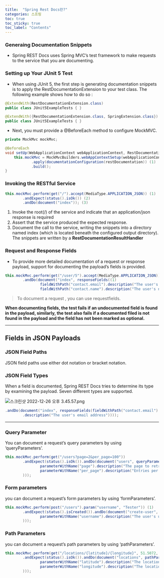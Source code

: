 ```yaml
---
title:  "Spring Rest Docs란?"
categories: 스프링
toc: true
toc_sticky: true
toc_label: "Contents"
---
```


### Generaing Documentation Snippets

- Spring REST Docs uses Spring MVC’s test framework to make requests to the service that you are documenting.

### Setting up Your JUnit 5 Test

- When using JUnit 5, the first step is generating documentation snippets is to apply the RestDocumentationExtension to your test class. The following example shows how to do so :

```java
@ExtendWith(RestDocumentationExtension.class)
public class JUnit5ExampleTests { } 

@ExtendWith({RestDocumentationExtension.class, SpringExtension.class})
public class JUnit5ExampleTests { }
```

- Next, you must provide a @BeforeEach method to configure MockMVC.

```java
private MockMvc mockMvc;

@BeforeEach
void setUp(WebApplicationContext webApplicationContext, RestDocumentationContextProvider restDocumentation) {
	this.mockMvc = MockMvcBuilders.webAppContextSetup(webApplicationContext)
			.apply(documentationConfiguration(restDocumentation)) (1)
			.build();
}
```

### Invoking the RESTful Service

```java
this.mockMvc.perform(get("/").accept(MediaType.APPLICATION_JSON)) (1)
		.andExpect(status().isOk()) (2)
		.andDo(document("index")); (3)
```

1. Invoke the root(/) of the service and indicate that an application/json response is required
2. Assert that the service produced the expected response.
3. Document the call to the service, writing the snippets into a directory named index (which is located beneath the configured output directory). The snippets are written by a **RestDocumentationResultHandler**

### Request and Response Fields

- To provide more detailed documentation of a request or response payload, support for documenting the payload’s fields is provided.

```java
this.mockMvc.perform(get("/user/5").accept(MediaType.APPLICATION_JSON)).andExpect(status().isOk())
		.andDo(document("index", responseFields((1)
				fieldWithPath("contact.email").description("The user's email address"), (2)
				fieldWithPath("contact.name").description("The user's name")))); (3)
```

> To document a request , you can use requestfields.
>

**When documenting fields, the test fails if an undocumented field is found in the payload, similarly, the test also fails if a documented filed is not found in the payload and the field has not been marked as optional.**

---

## Fields in JSON Payloads

### JSON Field Paths

JSON field paths use either dot notation or bracket notation.

### JSON Field Types

When a field is documented, Spring REST Docs tries to determine its type by examining the payload. Seven different types are supported.

![스크린샷 2022-12-26 오후 3.45.57.png](https://s3-us-west-2.amazonaws.com/secure.notion-static.com/42bd1c1f-c6a4-4701-bd6b-7fa8d8145e1d/%E1%84%89%E1%85%B3%E1%84%8F%E1%85%B3%E1%84%85%E1%85%B5%E1%86%AB%E1%84%89%E1%85%A3%E1%86%BA_2022-12-26_%E1%84%8B%E1%85%A9%E1%84%92%E1%85%AE_3.45.57.png)

```java
.andDo(document("index", responseFields(fieldWithPath("contact.email").type(JsonFieldType.STRING) (1)
		.description("The user's email address"))));
```

---

### Query Parameter

You can document a request’s query parameters by using ‘queryParameters’.

```java
this.mockMvc.perform(get("/users?page=2&per_page=100")) 
		.andExpect(status().isOk()).andDo(document("users", queryParameters(
				parameterWithName("page").description("The page to retrieve"), 
				parameterWithName("per_page").description("Entries per page") 
		)));
```

### Form parameters

you can document a request’s form parameters by using ‘formParameters’.

```java
this.mockMvc.perform(post("/users").param("username", "Tester")) (1)
		.andExpect(status().isCreated()).andDo(document("create-user", formParameters((2)
				parameterWithName("username").description("The user's username") (3)
		)));
```

### Path Parameters

you can document a request’s path parameters by using ‘pathParameters’.

```java
this.mockMvc.perform(get("/locations/{latitude}/{longitude}", 51.5072, 0.1275)) (1)
		.andExpect(status().isOk()).andDo(document("locations", pathParameters((2)
				parameterWithName("latitude").description("The location's latitude"), (3)
				parameterWithName("longitude").description("The location's longitude") (4)
		)));
```
